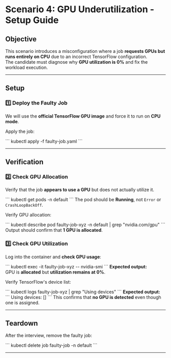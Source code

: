# Scenario 4: GPU Underutilization - Setup Guide

## **Objective**
This scenario introduces a misconfiguration where a job **requests GPUs but runs entirely on CPU** due to an incorrect TensorFlow configuration.  
The candidate must diagnose why **GPU utilization is 0%** and fix the workload execution.

---

## **Setup**

### **1️⃣ Deploy the Faulty Job**
We will use the **official TensorFlow GPU image** and force it to run on **CPU mode**.

Apply the job:

\```
kubectl apply -f faulty-job.yaml
\```

---

## **Verification**

### **2️⃣ Check GPU Allocation**
Verify that the job **appears to use a GPU** but does not actually utilize it.

\```
kubectl get pods -n default
\```
The pod should be **Running**, not `Error` or `CrashLoopBackOff`.

Verify GPU allocation:

\```
kubectl describe pod faulty-job-xyz -n default | grep "nvidia.com/gpu"
\```
Output should confirm that **1 GPU is allocated**.

### **3️⃣ Check GPU Utilization**
Log into the container and **check GPU usage**:

\```
kubectl exec -it faulty-job-xyz -- nvidia-smi
\```
**Expected output:**  
GPU is **allocated** but **utilization remains at 0%**.

Verify TensorFlow's device list:

\```
kubectl logs faulty-job-xyz | grep "Using devices"
\```
**Expected output:**  
\```
Using devices: []
\```
This confirms that **no GPU is detected** even though one is assigned.

---

## **Teardown**
After the interview, remove the faulty job:

\```
kubectl delete job faulty-job -n default
\```

---
